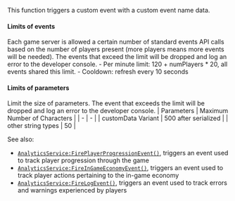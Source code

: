 This function triggers a custom event with a custom event name data.
#### Limits of events

Each game server is allowed a certain number of standard events API calls
based on the number of players present (more players means more events
will be needed). The events that exceed the limit will be dropped and log
an error to the developer console. - Per minute limit: 120 + numPlayers *
20, all events shared this limit. - Cooldown: refresh every 10 seconds
#### Limits of parameters

Limit the size of parameters. The event that exceeds the limit will be
dropped and log an error to the developer console.
| Parameters | Maximum Number of Characters |
| - | - |
| customData Variant | 500 after serialized |
| other string types | 50 |

See also:

- [`AnalyticsService:FirePlayerProgressionEvent()`](https://create.roblox.com/docs/reference/engine/classes/AnalyticsService#FirePlayerProgressionEvent), triggers an event
used to track player progression through the game
- [`AnalyticsService:FireInGameEconomyEvent()`](https://create.roblox.com/docs/reference/engine/classes/AnalyticsService#FireInGameEconomyEvent), triggers an event
used to track player actions pertaining to the in-game economy
- [`AnalyticsService:FireLogEvent()`](https://create.roblox.com/docs/reference/engine/classes/AnalyticsService#FireLogEvent), triggers an event used to track
errors and warnings experienced by players